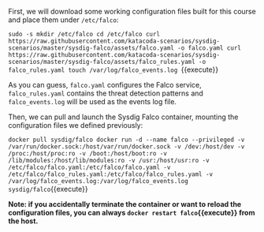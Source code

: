 First, we will download some working configuration files built for this course and place them under `/etc/falco`:

`sudo -s
mkdir /etc/falco
cd /etc/falco
curl https://raw.githubusercontent.com/katacoda-scenarios/sysdig-scenarios/master/sysdig-falco/assets/falco.yaml -o falco.yaml
curl https://raw.githubusercontent.com/katacoda-scenarios/sysdig-scenarios/master/sysdig-falco/assets/falco_rules.yaml -o falco_rules.yaml
touch /var/log/falco_events.log
`{{execute}}

As you can guess, `falco.yaml` configures the Falco service, `falco_rules.yaml` contains the threat detection patterns and `falco_events.log` will be used as the events log file.

Then, we can pull and launch the Sysdig Falco container, mounting the configuration files we defined previously:

`
docker pull sysdig/falco
docker run -d --name falco --privileged -v /var/run/docker.sock:/host/var/run/docker.sock -v /dev:/host/dev -v /proc:/host/proc:ro -v /boot:/host/boot:ro -v /lib/modules:/host/lib/modules:ro -v /usr:/host/usr:ro -v /etc/falco/falco.yaml:/etc/falco/falco.yaml -v /etc/falco/falco_rules.yaml:/etc/falco/falco_rules.yaml -v /var/log/falco_events.log:/var/log/falco_events.log sysdig/falco
`{{execute}}

__Note: if you accidentally terminate the container or want to reload the configuration files, you can always `docker restart falco`{{execute}} from the host.__
